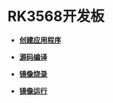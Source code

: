# RK3568开发板<a name="ZH-CN_TOPIC_0000001234047409"></a>

-   **[创建应用程序](quickstart-standard-running-rk3568-create.md)**  

-   **[源码编译](quickstart-standard-running-rk3568-build.md)**  

-   **[镜像烧录](quickstart-standard-running-rk3568-burn.md)**  

-   **[镜像运行](quickstart-standard-running-rk3568-run.md)**  


